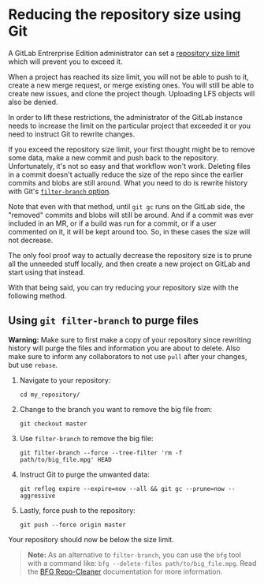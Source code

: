 # Reducing the repository size using Git

A GitLab Entrerprise Edition administrator can set a [repository size limit][admin-repo-size]
which will prevent you to exceed it.

When a project has reached its size limit, you will not be able to push to it,
create a new merge request, or merge existing ones. You will still be able to
create new issues, and clone the project though. Uploading LFS objects will
also be denied.

In order to lift these restrictions, the administrator of the GitLab instance
needs to increase the limit on the particular project that exceeded it or you
need to instruct Git to rewrite changes.

If you exceed the repository size limit, your first thought might be to remove
some data, make a new commit and push back to the repository. Unfortunately,
it's not so easy and that workflow won't work. Deleting files in a commit doesn't
actually reduce the size of the repo since the earlier commits and blobs are
still around. What you need to do is rewrite history with Git's
[`filter-branch` option][gitscm].

Note that even with that method, until `git gc` runs on the GitLab side, the
"removed" commits and blobs will still be around. And if a commit was ever
included in an MR, or if a build was run for a commit, or if a user commented
on it, it will be kept around too. So, in these cases the size will not decrease.

The only fool proof way to actually decrease the repository size is to prune all
the unneeded stuff locally, and then create a new project on GitLab and start
using that instead.

With that being said, you can try reducing your repository size with the
following method.

## Using `git filter-branch` to purge files

>
**Warning:**
Make sure to first make a copy of your repository since rewriting history will
purge the files and information you are about to delete. Also make sure to
inform any collaborators to not use `pull` after your changes, but use `rebase`.

1. Navigate to your repository:

    ```
    cd my_repository/
    ```

1. Change to the branch you want to remove the big file from:

    ```
    git checkout master
    ```

1. Use `filter-branch` to remove the big file:

    ```
    git filter-branch --force --tree-filter 'rm -f path/to/big_file.mpg' HEAD
    ```

1. Instruct Git to purge the unwanted data:

    ```
    git reflog expire --expire=now --all && git gc --prune=now --aggressive
    ```

1. Lastly, force push to the repository:

    ```
    git push --force origin master
    ```

Your repository should now be below the size limit.

>**Note:**
As an alternative to `filter-branch`, you can use the `bfg` tool with a
command like: `bfg --delete-files path/to/big_file.mpg`. Read the
[BFG Repo-Cleaner][bfg] documentation for more information.

[admin-repo-size]: https://docs.gitlab.com/ee/user/admin_area/settings/account_and_limit_settings.html#repository-size-limit
[bfg]: https://rtyley.github.io/bfg-repo-cleaner/
[gitscm]: https://git-scm.com/book/en/v2/Git-Tools-Rewriting-History#The-Nuclear-Option:-filter-branch
